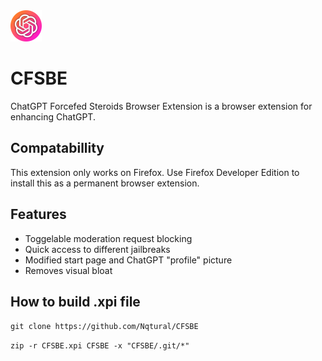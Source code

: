 <img src="https://raw.githubusercontent.com/Nqtural/CFSBE/master/res/icon-full.png" alt="Image" style="width: 50px;">

# CFSBE
ChatGPT Forcefed Steroids Browser Extension is a browser extension for enhancing ChatGPT.

## Compatabillity
This extension only works on Firefox. Use Firefox Developer Edition to install this as a permanent browser extension.

## Features
- Toggelable moderation request blocking
- Quick access to different jailbreaks
- Modified start page and ChatGPT "profile" picture
- Removes visual bloat

## How to build .xpi file
`git clone https://github.com/Nqtural/CFSBE`

`zip -r CFSBE.xpi CFSBE -x "CFSBE/.git/*"`

